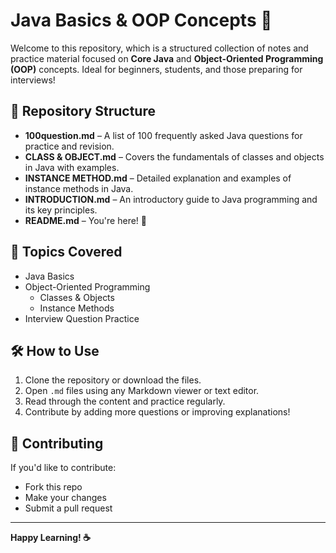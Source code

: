 # Java Basics & OOP Concepts 📘

Welcome to this repository, which is a structured collection of notes and practice material focused on **Core Java** and **Object-Oriented Programming (OOP)** concepts. Ideal for beginners, students, and those preparing for interviews!

## 📂 Repository Structure

- **100question.md** – A list of 100 frequently asked Java questions for practice and revision.
- **CLASS & OBJECT.md** – Covers the fundamentals of classes and objects in Java with examples.
- **INSTANCE METHOD.md** – Detailed explanation and examples of instance methods in Java.
- **INTRODUCTION.md** – An introductory guide to Java programming and its key principles.
- **README.md** – You're here! 📄

## 🚀 Topics Covered

- Java Basics
- Object-Oriented Programming
  - Classes & Objects
  - Instance Methods
- Interview Question Practice

## 🛠 How to Use

1. Clone the repository or download the files.
2. Open `.md` files using any Markdown viewer or text editor.
3. Read through the content and practice regularly.
4. Contribute by adding more questions or improving explanations!

## 🤝 Contributing

If you'd like to contribute:
- Fork this repo
- Make your changes
- Submit a pull request

---

**Happy Learning! ☕**

